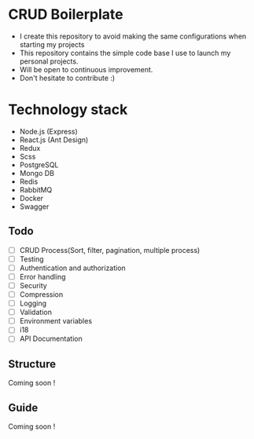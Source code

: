 # CRUD Boilerplate

 - I create this repository to avoid making the same configurations when starting my projects
 - This repository contains the simple code base I use to launch my personal projects.
 - Will be open to continuous improvement.
 -  Don't hesitate to contribute :)

# Technology stack

- Node.js (Express)
- React.js (Ant Design)
- Redux
- Scss
- PostgreSQL
- Mongo DB
- Redis
- RabbitMQ
- Docker
- Swagger

## Todo

- [ ] CRUD Process(Sort, filter, pagination, multiple process)
- [ ] Testing
- [ ] Authentication and authorization
- [ ] Error handling
- [ ] Security
- [ ] Compression
- [ ] Logging
- [ ] Validation
- [ ] Environment variables
- [ ] i18
- [ ] API Documentation

## Structure
Coming soon !

## Guide
Coming soon !